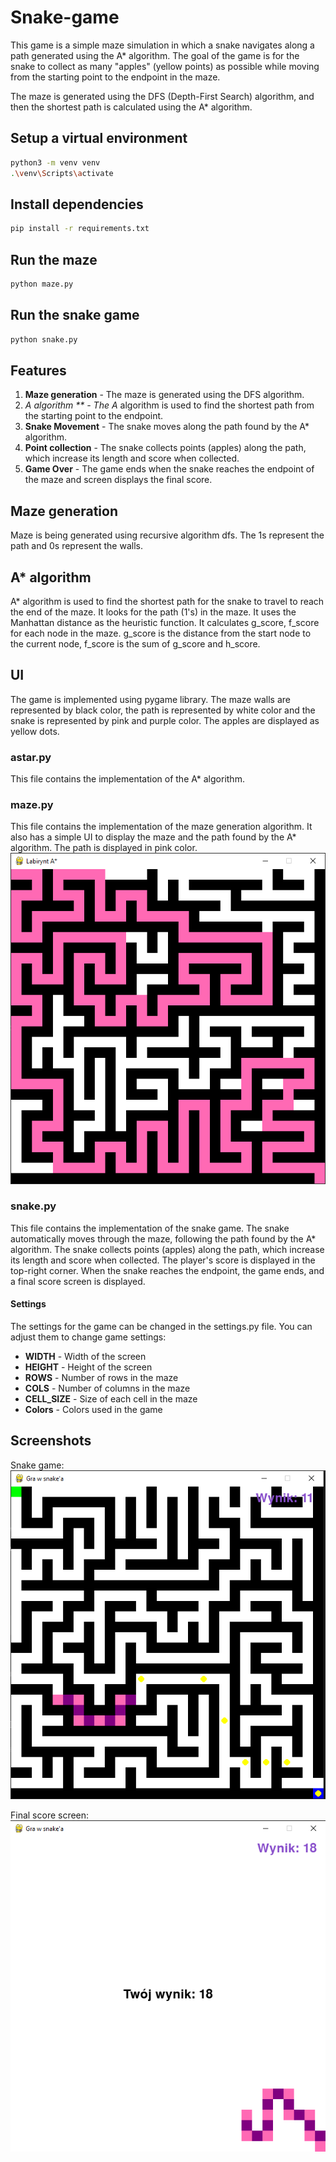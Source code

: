 # Snake-game
This game is a simple maze simulation in which a snake navigates along a path generated using the A* algorithm. The goal of the game is for the snake to collect as many "apples" (yellow points) as possible while moving from the starting point to the endpoint in the maze.

The maze is generated using the DFS (Depth-First Search) algorithm, and then the shortest path is calculated using the A* algorithm.

## Setup a virtual environment
```bash
python3 -m venv venv
.\venv\Scripts\activate
```

## Install dependencies
```bash
pip install -r requirements.txt
```

## Run the maze
```bash
python maze.py
```

## Run the snake game
```bash
python snake.py
```

## Features
1. **Maze generation** - The maze is generated using the DFS algorithm.
2. **A* algorithm ** - The A* algorithm is used to find the shortest path from the starting point to the endpoint.
3. **Snake Movement** - The snake moves along the path found by the A* algorithm.
4. **Point collection** - The snake collects points (apples) along the path, which increase its length and score when collected. 
5. **Game Over** - The game ends when the snake reaches the endpoint of the maze and screen displays the final score.

## Maze generation 
Maze is being generated using recursive algorithm dfs. 
The 1s represent the path and 0s represent the walls. 

## A* algorithm
A* algorithm is used to find the shortest path for the snake to travel 
to reach the end of the maze. It looks for the path (1's) in the maze. 
It uses the Manhattan distance as the heuristic function. It calculates 
g_score, f_score for each node in the maze. g_score is the 
distance from the start node to the current node, f_score is the sum of
g_score and h_score. 

## UI 
The game is implemented using pygame library. The maze walls are 
represented by black color, the path is represented by white color and
the snake is represented by pink and purple color. The apples are displayed 
as yellow dots. 

### astar.py 
This file contains the implementation of the A* algorithm. 

### maze.py 
This file contains the implementation of the maze generation algorithm. 
It also has a simple UI to display the maze and the path found by the A* algorithm.
The path is displayed in pink color.
![maze](/img/maze.png)

### snake.py
This file contains the implementation of the snake game. 
The snake automatically moves through the maze, following the path found by the A* algorithm.
The snake collects points (apples) along the path, which increase its length and score when collected.
The player's score is displayed in the top-right corner. When the snake reaches the endpoint, the game ends, 
and a final score screen is displayed. 

#### Settings 
The settings for the game can be changed in the settings.py file.
You can adjust them to change game settings: 
- **WIDTH** - Width of the screen
- **HEIGHT** - Height of the screen
- **ROWS** - Number of rows in the maze
- **COLS** - Number of columns in the maze
- **CELL_SIZE** - Size of each cell in the maze
- **Colors** - Colors used in the game

## Screenshots
Snake game: 
![snake](/img/snake.png)


Final score screen:
![score](/img/score.png)

